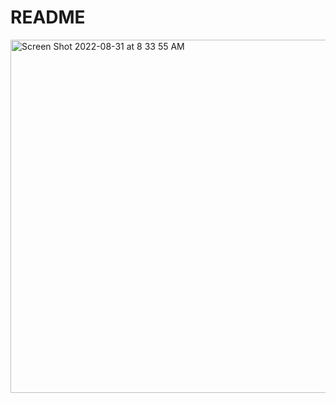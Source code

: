 # README

<img width="565" alt="Screen Shot 2022-08-31 at 8 33 55 AM" src="https://user-images.githubusercontent.com/60406424/187705114-02d524fa-38b9-4d58-b2e9-3ec138ffc53d.png">
